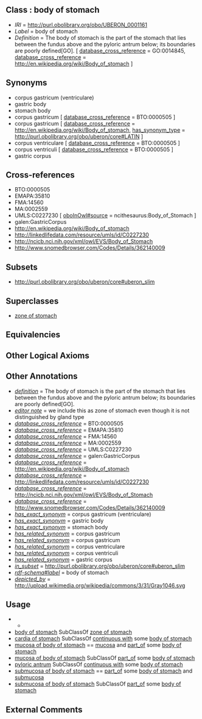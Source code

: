 
## Class : body of stomach

 * *IRI* = http://purl.obolibrary.org/obo/UBERON_0001161
 * *Label* = body of stomach
 * *Definition* = The body of stomach is the part of the stomach that lies between the fundus above and the pyloric antrum below; its boundaries are poorly defined[GO]. [ [database_cross_reference](../../ef/oboInOwl#hasDbXref.md) = GO:0014845, [database_cross_reference](../../ef/oboInOwl#hasDbXref.md) = http://en.wikipedia.org/wiki/Body_of_stomach ]

## Synonyms

 * corpus gastricum (ventriculare)
 * gastric body
 * stomach body
 * corpus gastricum [ [database_cross_reference](../../ef/oboInOwl#hasDbXref.md) = BTO:0000505 ]
 * corpus gastricum [ [database_cross_reference](../../ef/oboInOwl#hasDbXref.md) = http://en.wikipedia.org/wiki/Body_of_stomach, [has_synonym_type](../../pe/oboInOwl#hasSynonymType.md) = http://purl.obolibrary.org/obo/uberon/core#LATIN ]
 * corpus ventriculare [ [database_cross_reference](../../ef/oboInOwl#hasDbXref.md) = BTO:0000505 ]
 * corpus ventriculi [ [database_cross_reference](../../ef/oboInOwl#hasDbXref.md) = BTO:0000505 ]
 * gastric corpus

## Cross-references

 * BTO:0000505
 * EMAPA:35810
 * FMA:14560
 * MA:0002559
 * UMLS:C0227230 [ [oboInOwl#source](../../ce/oboInOwl#source.md) = ncithesaurus:Body_of_Stomach ]
 * galen:GastricCorpus
 * http://en.wikipedia.org/wiki/Body_of_stomach
 * http://linkedlifedata.com/resource/umls/id/C0227230
 * http://ncicb.nci.nih.gov/xml/owl/EVS/Body_of_Stomach
 * http://www.snomedbrowser.com/Codes/Details/362140009

## Subsets

 * http://purl.obolibrary.org/obo/uberon/core#uberon_slim

## Superclasses

 * [zone of stomach](../../UBERON/70/UBERON_0009870.md)

## Equivalencies


## Other Logical Axioms


## Other Annotations

 * *[definition](../../IAO/15/IAO_0000115.md)* = The body of stomach is the part of the stomach that lies between the fundus above and the pyloric antrum below; its boundaries are poorly defined[GO].
 * *[editor note](../../IAO/16/IAO_0000116.md)* = we include this as zone of stomach even though it is not distinguished by gland type
 * *[database_cross_reference](../../ef/oboInOwl#hasDbXref.md)* = BTO:0000505
 * *[database_cross_reference](../../ef/oboInOwl#hasDbXref.md)* = EMAPA:35810
 * *[database_cross_reference](../../ef/oboInOwl#hasDbXref.md)* = FMA:14560
 * *[database_cross_reference](../../ef/oboInOwl#hasDbXref.md)* = MA:0002559
 * *[database_cross_reference](../../ef/oboInOwl#hasDbXref.md)* = UMLS:C0227230
 * *[database_cross_reference](../../ef/oboInOwl#hasDbXref.md)* = galen:GastricCorpus
 * *[database_cross_reference](../../ef/oboInOwl#hasDbXref.md)* = http://en.wikipedia.org/wiki/Body_of_stomach
 * *[database_cross_reference](../../ef/oboInOwl#hasDbXref.md)* = http://linkedlifedata.com/resource/umls/id/C0227230
 * *[database_cross_reference](../../ef/oboInOwl#hasDbXref.md)* = http://ncicb.nci.nih.gov/xml/owl/EVS/Body_of_Stomach
 * *[database_cross_reference](../../ef/oboInOwl#hasDbXref.md)* = http://www.snomedbrowser.com/Codes/Details/362140009
 * *[has_exact_synonym](../../ym/oboInOwl#hasExactSynonym.md)* = corpus gastricum (ventriculare)
 * *[has_exact_synonym](../../ym/oboInOwl#hasExactSynonym.md)* = gastric body
 * *[has_exact_synonym](../../ym/oboInOwl#hasExactSynonym.md)* = stomach body
 * *[has_related_synonym](../../ym/oboInOwl#hasRelatedSynonym.md)* = corpus gastricum
 * *[has_related_synonym](../../ym/oboInOwl#hasRelatedSynonym.md)* = corpus gastricum
 * *[has_related_synonym](../../ym/oboInOwl#hasRelatedSynonym.md)* = corpus ventriculare
 * *[has_related_synonym](../../ym/oboInOwl#hasRelatedSynonym.md)* = corpus ventriculi
 * *[has_related_synonym](../../ym/oboInOwl#hasRelatedSynonym.md)* = gastric corpus
 * *[in_subset](../../et/oboInOwl#inSubset.md)* = http://purl.obolibrary.org/obo/uberon/core#uberon_slim
 * *[rdf-schema#label](../../el/rdf-schema#label.md)* = body of stomach
 * *[depicted_by](../../depicted/by/depicted_by.md)* = http://upload.wikimedia.org/wikipedia/commons/3/31/Gray1046.svg

## Usage

 * -
 * [body of stomach](../../UBERON/61/UBERON_0001161.md) SubClassOf [zone of stomach](../../UBERON/70/UBERON_0009870.md)
 * [cardia of stomach](../../UBERON/62/UBERON_0001162.md) SubClassOf [continuous with](../../RO/50/RO_0002150.md) some [body of stomach](../../UBERON/61/UBERON_0001161.md)
 * [mucosa of body of stomach](../../UBERON/95/UBERON_0004995.md) == [mucosa](../../UBERON/44/UBERON_0000344.md) and [part_of](../../BFO/50/BFO_0000050.md) some [body of stomach](../../UBERON/61/UBERON_0001161.md)
 * [mucosa of body of stomach](../../UBERON/95/UBERON_0004995.md) SubClassOf [part_of](../../BFO/50/BFO_0000050.md) some [body of stomach](../../UBERON/61/UBERON_0001161.md)
 * [pyloric antrum](../../UBERON/65/UBERON_0001165.md) SubClassOf [continuous with](../../RO/50/RO_0002150.md) some [body of stomach](../../UBERON/61/UBERON_0001161.md)
 * [submucosa of body of stomach](../../UBERON/34/UBERON_0004934.md) == [part_of](../../BFO/50/BFO_0000050.md) some [body of stomach](../../UBERON/61/UBERON_0001161.md) and [submucosa](../../UBERON/09/UBERON_0000009.md)
 * [submucosa of body of stomach](../../UBERON/34/UBERON_0004934.md) SubClassOf [part_of](../../BFO/50/BFO_0000050.md) some [body of stomach](../../UBERON/61/UBERON_0001161.md)

## External Comments

